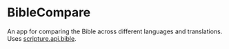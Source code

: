 # BibleCompare
An app for comparing the Bible across different languages and translations. Uses [scripture.api.bible](https://scripture.api.bible/).